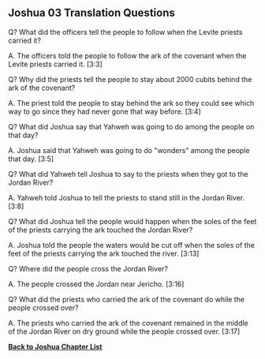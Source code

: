 ## Joshua 03 Translation Questions ##

Q? What did the officers tell the people to follow when the Levite priests carried it?

A. The officers told the people to follow the ark of the covenant when the Levite priests carried it. [3:3]

Q? Why did the priests tell the people to stay about 2000 cubits behind the ark of the covenant?

A. The priest told the people to stay behind the ark so they could see which way to go since they had never gone that way before. [3:4]

Q? What did Joshua say that Yahweh was going to do among the people on that day?

A. Joshua said that Yahweh was going to do "wonders" among the people that day. [3:5]

Q? What did Yahweh tell Joshua to say to the priests when they got to the Jordan River?

A. Yahweh told Joshua to tell the priests to stand still in the Jordan River. [3:8]

Q? What did Joshua tell the people would happen when the soles of the feet of the priests carrying the ark touched the Jordan River?

A. Joshua told the people the waters would be cut off when the soles of the feet of the priests carrying the ark touched the river. [3:13]

Q? Where did the people cross the Jordan River?

A. The people crossed the Jordan near Jericho. [3:16]

Q? What did the priests who carried the ark of the covenant do while the people crossed over?

A. The priests who carried the ark of the covenant remained in the middle of the Jordan River on dry ground while the people crossed over. [3:17]

__[Back to Joshua Chapter List](./)__

